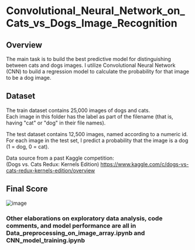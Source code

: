 # Convolutional_Neural_Network_on_Cats_vs_Dogs_Image_Recognition

## Overview
The main task is to build the best predictive model for distinguishing between cats and dogs images. 
I utilize Convolutional Neural Network (CNN) to build a regression model to calculate the probability for that image to be a dog image.  

## Dataset
The train dataset contains 25,000 images of dogs and cats.  
Each image in this folder has the label as part of the filename (that is, having "cat" or "dog" in their file names).  

The test dataset contains 12,500 images, named according to a numeric id.  
For each image in the test set, I predict a probability that the image is a dog (1 = dog, 0 = cat).  

Data source from a past Kaggle competition:   
(Dogs vs. Cats Redux: Kernels Edition) https://www.kaggle.com/c/dogs-vs-cats-redux-kernels-edition/overview  

## Final Score
![image](https://github.com/tsps40642/Convolutional_Neural_Network_on_Cats_vs_Dogs_Image_Recognition/assets/152329195/e5c0350f-3a55-4d6b-be77-eb3dd12550ac)

### Other elaborations on exploratory data analysis, code comments, and model performance are all in Data_preprocessing_on_image_array.ipynb and CNN_model_training.ipynb  
